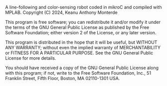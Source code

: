 A line-following and color-sensing robot coded in mikroC and compiled with MPLAB.
Copyright (C) 2024, Keanu Anthony Monterde

This program is free software; you can redistribute it and/or modify
it under the terms of the GNU General Public License as published by
the Free Software Foundation; either version 2 of the License, or any later version.

This program is distributed in the hope that it will be useful,
but WITHOUT ANY WARRANTY; without even the implied warranty of
MERCHANTABILITY or FITNESS FOR A PARTICULAR PURPOSE.  See the
GNU General Public License for more details.

You should have received a copy of the GNU General Public License along
with this program; if not, write to the Free Software Foundation, Inc.,
51 Franklin Street, Fifth Floor, Boston, MA 02110-1301 USA.
